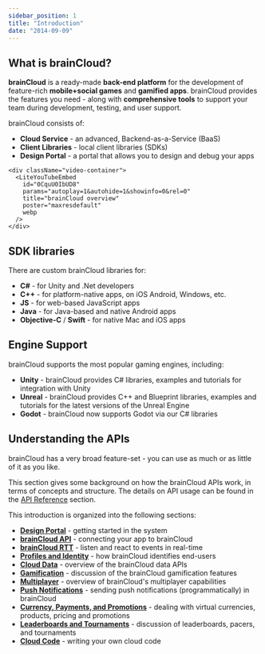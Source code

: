 ```yaml
---
sidebar_position: 1
title: "Introduction"
date: "2014-09-09"
---
```


<!-- [![brainCloud Stack](images/BC_TechStack_05.png)](images/BC_TechStack_05.png) -->

## What is brainCloud?

**brainCloud** is a ready-made **back-end platform** for the development of feature-rich **mobile+social games** and **gamified apps**. brainCloud provides the features you need - along with **comprehensive tools** to support your team during development, testing, and user support.

brainCloud consists of:

- **Cloud Service** - an advanced, Backend-as-a-Service (BaaS)
- **Client Libraries** - local client libraries (SDKs)
- **Design Portal** - a portal that allows you to design and debug your apps

```mdx-code-block
<div className="video-container">
  <LiteYouTubeEmbed
    id="0CquU0IbUD8"
    params="autoplay=1&autohide=1&showinfo=0&rel=0"
    title="brainCloud overview"
    poster="maxresdefault"
    webp
  />
</div>
```

## SDK libraries

There are custom brainCloud libraries for:

- **C#** - for Unity and .Net developers
- **C++** - for platform-native apps, on iOS Android, Windows, etc.
- **JS** - for web-based JavaScript apps
- **Java** - for Java-based and native Android apps
- **Objective-C** / **Swift** - for native Mac and iOS apps

## Engine Support

brainCloud supports the most popular gaming engines, including:

- **Unity** - brainCloud provides C# libraries, examples and tutorials for integration with Unity
- **Unreal** - brainCloud provides C++ and Blueprint libraries, examples and tutorials for the latest versions of the Unreal Engine
- **Godot** - brainCloud now supports Godot via our C# libraries

## Understanding the APIs

brainCloud has a very broad feature-set - you can use as much or as little of it as you like.

This section gives some background on how the brainCloud APIs work, in terms of concepts and structure. The details on API usage can be found in the [API Reference](/learn/api-reference/) section.

This introduction is organized into the following sections:

- **[Design Portal](/learn/introduction/design-portal/)** -  getting started in the system
- **[brainCloud API](/learn/introduction/braincloud-api/)** -  connecting your app to brainCloud
- **[brainCloud RTT](/learn/introduction/braincloud-rtt/)** -  listen and react to events in real-time
- **[Profiles and Identity](/learn/introduction/profiles-and-identity/)** - how brainCloud identifies end-users
- **[Cloud Data](/learn/introduction/cloud-data/)** - overview of the brainCloud data APIs
- **[Gamification](/learn/introduction/gamification/)** - discussion of the brainCloud gamification features
- **[Multiplayer](/learn/introduction/multiplayer/)** - overview of brainCloud's multiplayer capabilities
- **[Push Notifications](/learn/introduction/notifications/)** - sending push notifications (programmatically) in brainCloud
- **[Currency, Payments, and Promotions](/learn/introduction/currency-and-payments/)** - dealing with virtual currencies, products, pricing and promotions
- **[Leaderboards and Tournaments](/learn/introduction/leaderboards-and-tournaments/)** - discussion of leaderboards, pacers, and tournaments
- **[Cloud Code](/learn/introduction/cloud-code/)** - writing your own cloud code


<DocCardList />